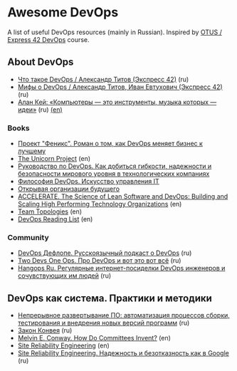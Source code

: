 # Awesome DevOps
A list of useful DevOps resources (mainly in Russian).
Inspired by [OTUS / Express 42 DevOps](https://otus.ru/lessons/devops-praktiki-i-instrumenty/) course.

## About DevOps

- [Что такое DevOps / Александр Титов (Экспресс 42)](https://youtu.be/php6DfXXG0Y) (ru)
- [Мифы о DevOps / Александр Титов, Иван Евтухович (Экспресс 42)](https://youtu.be/hG5Bm3dgk3o) (ru)
- [Алан Кей: «Компьютеры — это инструменты, музыка которых — идеи»](https://habr.com/ru/company/philtech/blog/420555/) (ru) [(en)](http://web.archive.org/web/20090228161351/http://content.scholastic.com/browse/article.jsp?id=5&print=2)

### Books

- [Проект "Феникс". Роман о том, как DevOps меняет бизнес к лучшему](https://eksmo.ru/book/proekt-feniks-roman-o-tom-kak-devops-menyaet-biznes-k-luchshemu-ITD583259/)
- [The Unicorn Project](https://itrevolution.com/the-unicorn-project/) (en)
- [Руководство по DevOps. Как добиться гибкости, надежности и безопасности мирового уровня в технологических компаниях](https://www.mann-ivanov-ferber.ru/books/rukovodstvo-po-devops/)
- [Философия DevOps. Искусство управления IT](https://www.piter.com/collection/all/product/filosofiya-devops-iskusstvo-upravleniya-it-2)
- [Открывая организации будущего](https://www.mann-ivanov-ferber.ru/books/novyj-vzglyad-na-organizacii/)
- [ACCELERATE. The Science of Lean Software and DevOps: Building and Scaling High Performing Technology Organizations](https://itrevolution.com/book/accelerate/) (en)
- [Team Topologies](https://teamtopologies.com/book) (en)
- [DevOps Reading List](https://www.goodreads.com/list/show/30720.DevOps_Reading_List?fbclid=IwAR0nO6NI5N6Z9TJ02-5okWY9efcs5bsJN8qUyuuOKjTl0nH5RzUhng7yBMU) (en)

### Community

- [DevOps Дефлопе. Русскоязычный подкаст о DevOps](https://devopsdeflope.ru) (ru)
- [Two Devs One Ops. Про DevOps и вот это вот всё](https://www.2d1o.ru) (ru)
- [Hangops Ru. Регулярные интернет-посиделки DevOps инженеров и сочувствующих им людей](http://hangops.ru) (ru)

## DevOps как система. Практики и методики

- [Непрерывное развертывание ПО: автоматизация процессов сборки, тестирования и внедрения новых версий программ](http://www.williamspublishing.com/Books/978-5-8459-1739-3.html) (ru)
- [Закон Конвея](http://evtuhovich.ru/blog/2016/10/05/conways-law/) (ru)
- [Melvin E. Conway. How Do Committees Invent?](http://www.melconway.com/Home/Committees_Paper.html) (en)
- [Site Reliability Engineering](https://landing.google.com/sre/books/) (en)
- [Site Reliability Engineering. Надежность и безотказность как в Google](https://www.piter.com/collection/all/product/site-reliability-engineering-nadezhnost-i-bezotkaznost-kak-v-google) (ru)

